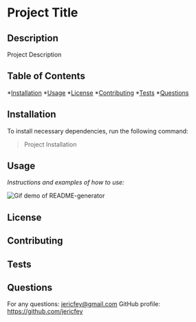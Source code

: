 # Project Title 

  ## Description

  Project Description

  ## Table of Contents

  *[Installation](#installation)
  *[Usage](#usage)
  *[License](#license)
  *[Contributing](#contributing)
  *[Tests](#tests)
  *[Questions](#questions)

  ## Installation
  To install necessary dependencies, run the following command:
  >Project Installation

  ## Usage
  *Instructions and examples of how to use:*

  ![Gif demo of README-generator](readme-demo.gif)

  ## License

  ## Contributing

  ## Tests

  ## Questions
  For any questions: jericfey@gmail.com
  GitHub profile: https://github.com/jericfey



